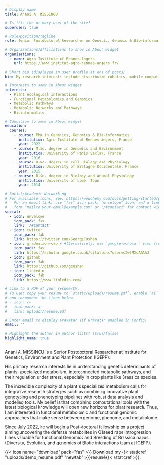 ```yaml
---
# Display name
title: Anani A. MISSINOU

# Is this the primary user of the site?
superuser: true

# Role/position/tagline
role: Senior Postdoctoral Researcher on Genetic, Genomic & Bio-informatics

# Organizations/Affiliations to show in About widget
organizations:
  - name: Agro Institute of Rennes-Angers
    url: https://www.institut-agro-rennes-angers.fr/

# Short bio (displayed in user profile at end of posts)
bio: My research interests include distributed robotics, mobile computing and programmable matter.

# Interests to show in About widget
interests:
  - Plant ecological interactions
  - Functional Metabolomics and Genomics 
  - Metabolic Pathways
  - Metabolic Networks and Pathways
  - Bioinformatics

# Education to show in About widget
education:
  courses:
    - course: PhD in Genetics, Genomics & Bio-informatics
      institution: Agro Institute of Rennes-Angers, France
      year: 2022
    - course: M.Sc. degree in Genomics and Environment
      institution: University of Paris Saclay, France
      year: 2016
    - course: B.Sc. degree in Cell Biology and Physiology
      institution: University of Bretagne Occidentale, France
      year: 2015
    - course: B.Sc. degree in Biology and Animal Physiology 
      institution: University of Lomé, Togo
      year: 2014

# Social/Academic Networking
# For available icons, see: https://wowchemy.com/docs/getting-started/page-builder/#icons
#   For an email link, use "fas" icon pack, "envelope" icon, and a link in the
#   form "mailto:your-email@example.com" or "/#contact" for contact widget.
social:
  - icon: envelope
    icon_pack: fas
    link: '/#contact'
  - icon: twitter
    icon_pack: fab
    link: https://twitter.com/GeorgeCushen
  - icon: graduation-cap # Alternatively, use `google-scholar` icon from `ai` icon pack
    icon_pack: fas
    link: https://scholar.google.co.uk/citations?user=sIwtMXoAAAAJ
  - icon: github
    icon_pack: fab
    link: https://github.com/gcushen
  - icon: linkedin
    icon_pack: fab
    link: https://www.linkedin.com/

# Link to a PDF of your resume/CV.
# To use: copy your resume to `static/uploads/resume.pdf`, enable `ai` icons in `params.toml`,
# and uncomment the lines below.
# - icon: cv
#   icon_pack: ai
#   link: uploads/resume.pdf

# Enter email to display Gravatar (if Gravatar enabled in Config)
email: ''

# Highlight the author in author lists? (true/false)
highlight_name: true
---
```


Anani A. MISSINOU is a Senior Postdoctoral Researcher at Institute for Genetics, Environment and Plant Protection (IGEPP). 

His primary research interests lie in understanding genetic determinants of plants-specialized metabolism, interconnected metabolic pathways, and their regulation under stress, especially in crop plants like Brassica species.

The incredible complexity of a plant's specialized metabolism calls for integrative research strategies such as combining innovative plant genotyping and phenotyping pipelines with robust data analysis and modeling tools. My belief is that combining computational tools with the latest biological knowledge will open new horizons for plant research. Thus, I am interested in functional metabolomic and functional genomic approaches that make sense between genome, phenome, and metabolome.

Since July 2022, he will begin a Post-doctoral fellowship on a project aiming uncovering the defense metabolites in Oilseed rape  Introgression Lines valuable for functional Genomics and Breeding of Brassica napus (Diversity, Evolution, and genomics of BIotic interactions team at IGEPP).

{{< icon name="download" pack="fas" >}} Download my {{< staticref "uploads/demo_resume.pdf" "newtab" >}}resumé{{< /staticref >}}.
